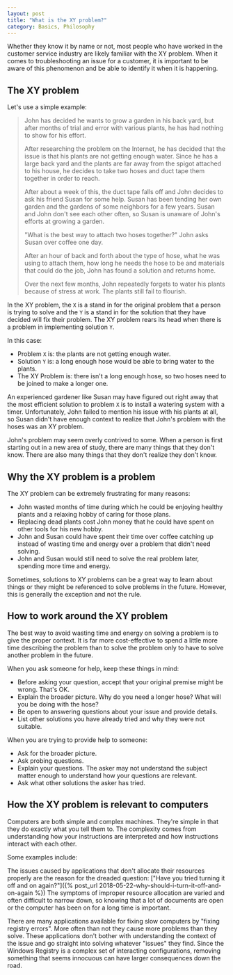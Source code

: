```yaml
---
layout: post
title: "What is the XY problem?"
category: Basics, Philosophy
---
```


Whether they know it by name or not, most people who have worked in the customer service industry are likely familiar with the XY problem. When it comes to troubleshooting an issue for a customer, it is important to be aware of this phenomenon and be able to identify it when it is happening.

## The XY problem

Let's use a simple example:

> John has decided he wants to grow a garden in his back yard, but after months of trial and error with various plants, he has had nothing to show for his effort.
> 
> After researching the problem on the Internet, he has decided that the issue is that his plants are not getting enough water. Since he has a large back yard and the plants are far away from the spigot attached to his house, he decides to take two hoses and duct tape them together in order to reach.
> 
> After about a week of this, the duct tape falls off and John decides to ask his friend Susan for some help. Susan has been tending her own garden and the gardens of some neighbors for a few years. Susan and John don't see each other often, so Susan is unaware of John's efforts at growing a garden.
>
> "What is the best way to attach two hoses together?" John asks Susan over coffee one day.
>
> After an hour of back and forth about the type of hose, what he was using to attach them, how long he needs the hose to be and materials that could do the job, John has found a solution and returns home.
>
> Over the next few months, John repeatedly forgets to water his plants because of stress at work. The plants still fail to flourish.

In the XY problem, the `X` is a stand in for the original problem that a person is trying to solve and the `Y` is a stand in for the solution that they have decided will fix their problem. The XY problem rears its head when there is a problem in implementing solution `Y`.

In this case:

* Problem `X` is: the plants are not getting enough water.
* Solution `Y` is: a long enough hose would be able to bring water to the plants.
* The XY Problem is: there isn't a long enough hose, so two hoses need to be joined to make a longer one.

An experienced gardener like Susan may have figured out right away that the most efficient solution to problem `X` is to install a watering system with a timer. Unfortunately, John failed to mention his issue with his plants at all, so Susan didn't have enough context to realize that John's problem with the hoses was an XY problem.

John's problem may seem overly contrived to some. When a person is first starting out in a new area of study, there are many things that they don't know. There are also many things that they don't realize they don't know.

## Why the XY problem is a problem

The XY problem can be extremely frustrating for many reasons:

* John wasted months of time during which he could be enjoying healthy plants and a relaxing hobby of caring for those plans.
* Replacing dead plants cost John money that he could have spent on other tools for his new hobby.
* John and Susan could have spent their time over coffee catching up instead of wasting time and energy over a problem that didn't need solving.
* John and Susan would still need to solve the real problem later, spending more time and energy.

Sometimes, solutions to XY problems can be a great way to learn about things or they might be referenced to solve problems in the future. However, this is generally the exception and not the rule.

## How to work around the XY problem

The best way to avoid wasting time and energy on solving a problem is to give the proper context. It is far more cost-effective to spend a little more time describing the problem than to solve the problem only to have to solve another problem in the future.

When you ask someone for help, keep these things in mind:

* Before asking your question, accept that your original premise might be wrong. That's OK.
* Explain the broader picture. Why do you need a longer hose? What will you be doing with the hose?
* Be open to answering questions about your issue and provide details.
* List other solutions you have already tried and why they were not suitable.

When you are trying to provide help to someone:

* Ask for the broader picture.
* Ask probing questions.
* Explain your questions. The asker may not understand the subject matter enough to understand how your questions are relevant.
* Ask what other solutions the asker has tried.

## How the XY problem is relevant to computers

Computers are both simple and complex machines. They're simple in that they do exactly what you tell them to. The complexity comes from understanding how your instructions are interpreted and how instructions interact with each other.

Some examples include:

The issues caused by applications that don't allocate their resources properly are the reason for the dreaded question: ["Have you tried turning it off and on again?"]({% post_url 2018-05-22-why-should-i-turn-it-off-and-on-again %}) The symptoms of improper resource allocation are varied and often difficult to narrow down, so knowing that a lot of documents are open or the computer has been on for a long time is important.

There are many applications available for fixing slow computers by "fixing registry errors". More often than not they cause more problems than they solve. These applications don't bother with understanding the context of the issue and go straight into solving whatever "issues" they find. Since the Windows Registry is a complex set of interacting configurations, removing something that seems innocuous can have larger consequences down the road.